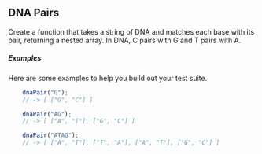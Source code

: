 ## DNA Pairs

Create a function that takes a string of DNA and matches each base with its pair, returning a nested array. In DNA, C pairs with G and T pairs with A.


##### Examples

Here are some examples to help you build out your test suite.


```javascript
    dnaPair("G");
    // -> [ ["G", "C"] ]
```

```javascript
    dnaPair("AG");
    // -> [ ["A", "T"], ["G", "C"] ]
```

```javascript
    dnaPair("ATAG");
    // -> [ ["A", "T"], ["T", "A"], ["A", "T"], ["G", "C"] ]
```
